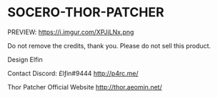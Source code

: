 # SOCERO-THOR-PATCHER
PREVIEW: https://i.imgur.com/XPJiLNx.png

Do not remove the credits, thank you.
Please do not sell this product.

Design Elfin

Contact
Discord: £lƒin#9444
http://p4rc.me/

Thor Patcher Official Website
http://thor.aeomin.net/
